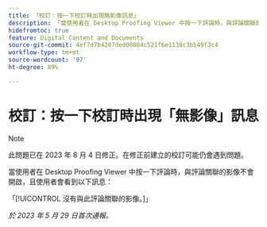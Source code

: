 ```yaml
---
title: 「校訂：按一下校訂時出現無影像訊息」
description: 「當使用者在 Desktop Proofing Viewer 中按一下評論時，與評論關聯的影像不會開啟，且使用者會看到一則訊息。」
hidefromtoc: true
feature: Digital Content and Documents
source-git-commit: 4ef7d7b4287ded00084c521f6e1130c3b549f3c4
workflow-type: tm+mt
source-wordcount: '97'
ht-degree: 89%

---
```



# 校訂：按一下校訂時出現「無影像」訊息

>[!NOTE]
>
>此問題已在 2023 年 8 月 4 日修正。在修正前建立的校訂可能仍會遇到問題。

當使用者在 Desktop Proofing Viewer 中按一下評論時，與評論關聯的影像不會開啟，且使用者會看到以下訊息：

「[!UICONTROL 沒有與此評論關聯的影像。]」

_於 2023 年 5 月 29 日首次通報。_
